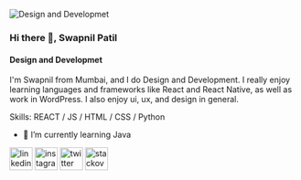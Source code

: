 
![Design and Developmet](https://arturssmirnovs.github.io/github-profile-readme-generator/images/banner.png)
### Hi there 👋, Swapnil Patil
#### Design and Developmet

I'm Swapnil from Mumbai, and I do Design and Development. I really enjoy learning languages and frameworks like React and React Native, as well as work in WordPress. I also enjoy ui, ux, and design in general.

Skills: REACT / JS / HTML / CSS / Python

- 🌱 I’m currently learning Java 


[<img src='https://cdn.jsdelivr.net/npm/simple-icons@3.0.1/icons/linkedin.svg' alt='linkedin' height='40'>](https://www.linkedin.com/in/www.linkedin.com/in/swapnil-patil-637b4a177/)  [<img src='https://cdn.jsdelivr.net/npm/simple-icons@3.0.1/icons/instagram.svg' alt='instagram' height='40'>](https://www.instagram.com/https://www.instagram.com/__patil.swapnil__//)  [<img src='https://cdn.jsdelivr.net/npm/simple-icons@3.0.1/icons/twitter.svg' alt='twitter' height='40'>](https://twitter.com/https://twitter.com/patilswapnil959)  [<img src='https://cdn.jsdelivr.net/npm/simple-icons@3.0.1/icons/stackoverflow.svg' alt='stackoverflow' height='40'>](https://stackoverflow.com/users/https://stackoverflow.com/users/19659326/swapnil-patil)    

